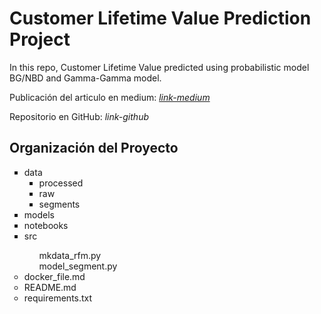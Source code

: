 # Customer Lifetime Value Prediction Project

In this repo, Customer Lifetime Value predicted using probabilistic model BG/NBD and Gamma-Gamma model.

Publicación del articulo en medium: 
<a href="https://medium.com/@ugursavci/customer-lifetime-value-prediction-in-python-89e4a50df12e"><i>link-medium</i></a>

Repositorio en GitHub:
<a ref="https://github.com/ugursavci/Customer_Lifetime_Value_Prediction"><i>link-github</i></a>

## Organización del Proyecto

<ul style="list-style-type: square">
  <li>data
    <ul style="list-style-type: none;">
      <li style="list-style-type: square">processed</li>
      <li style="list-style-type: square">raw</li>
      <li style="list-style-type: square">segments</li>
    </ul>
  </li>
  <li>models</li>
  <li>notebooks</li>
  <li>src</li>
    <ul style="list-style-type: none">
      <li>mkdata_rfm.py</li>
      <li>model_segment.py</li>
    </ul>
  <li style="list-style-type: circle">docker_file.md</li>
  <li style="list-style-type: circle">README.md</li>
  <li style="list-style-type: circle">requirements.txt</li>
</ul>
